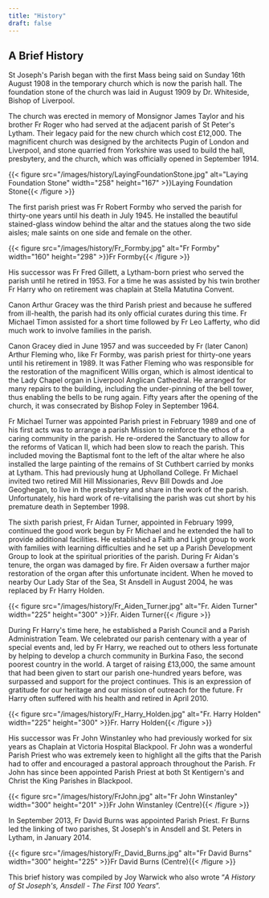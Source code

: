 ```yaml
---
title: "History"
draft: false
---
```

## A Brief History

St Joseph's Parish began with the first Mass being said on Sunday 16th August 1908 in the temporary church which is now the parish hall. The foundation stone of the church was laid in August 1909 by Dr. Whiteside, Bishop of Liverpool.

The church was erected in memory of Monsignor James Taylor and his brother Fr Roger who had served at the adjacent parish of St Peter's Lytham. Their legacy paid for the new church which cost £12,000. The magnificent church was designed by the architects Pugin of London and Liverpool, and stone quarried from Yorkshire was used to build the hall, presbytery, and the church, which was officially opened in September 1914.

{{< figure src="/images/history/LayingFoundationStone.jpg" alt="Laying Foundation Stone" width="258" height="167" >}}Laying Foundation Stone{{< /figure >}}

The first parish priest was Fr Robert Formby who served the parish for thirty-one years until his death in July 1945. He installed the beautiful stained-glass window behind the altar and the statues along the two side aisles; male saints on one side and female on the other.

{{< figure src="/images/history/Fr_Formby.jpg" alt="Fr Formby" width="160" height="298" >}}Fr Formby{{< /figure >}}

His successor was Fr Fred Gillett, a Lytham-born priest who served the parish until he retired in 1953. For a time he was assisted by his twin brother Fr Harry who on retirement was chaplain at Stella Matutina Convent.

Canon Arthur Gracey was the third Parish priest and because he suffered from ill-health, the parish had its only official curates during this time. Fr Michael Timon assisted for a short time followed by Fr Leo Lafferty, who did much work to involve families in the parish.

Canon Gracey died in June 1957 and was succeeded by Fr (later Canon) Arthur Fleming who, like Fr Formby, was parish priest for thirty-one years until his retirement in 1989. It was Father Fleming who was responsible for the restoration of the magnificent Willis organ, which is almost identical to the Lady Chapel organ in Liverpool Anglican Cathedral. He arranged for many repairs to the building, including the under-pinning of the bell tower, thus enabling the bells to be rung again. Fifty years after the opening of the church, it was consecrated by Bishop Foley in September 1964.

Fr Michael Turner was appointed Parish priest in February 1989 and one of his first acts was to arrange a parish Mission to reinforce the ethos of a caring community in the parish. He re-ordered the Sanctuary to allow for the reforms of Vatican II, which had been slow to reach the parish. This included moving the Baptismal font to the left of the altar where he also installed the large painting of the remains of St Cuthbert carried by monks at Lytham. This had previously hung at Upholland College. Fr Michael invited two retired Mill Hill Missionaries, Revv Bill Dowds and Joe Geoghegan, to live in the presbytery and share in the work of the parish. Unfortunately, his hard work of re-vitalising the parish was cut short by his premature death in September 1998.

The sixth parish priest, Fr Aidan Turner, appointed in February 1999, continued the good work begun by Fr Michael and he extended the hall to provide additional facilities. He established a Faith and Light group to work with families with learning difficulties and he set up a Parish Development Group to look at the spiritual priorities of the parish. During Fr Aidan's tenure, the organ was damaged by fire. Fr Aiden oversaw a further major restoration of the organ after this unfortunate incident. When he moved to nearby Our Lady Star of the Sea, St Ansdell in August 2004, he was replaced by Fr Harry Holden.

{{< figure src="/images/history/Fr_Aiden_Turner.jpg" alt="Fr. Aiden Turner" width="225" height="300" >}}Fr. Aiden Turner{{< /figure >}}

During Fr Harry's time here, he established a Parish Council and a Parish Administration Team. We celebrated our parish centenary with a year of special events and, led by Fr Harry, we reached out to others less fortunate by helping to develop a church community in Burkina Faso, the second poorest country in the world. A target of raising £13,000, the same amount that had been given to start our parish one-hundred years before, was surpassed and support for the project continues. This is an expression of gratitude for our heritage and our mission of outreach for the future. Fr Harry often suffered with his health and retired in April 2010.

{{< figure src="/images/history/Fr_Harry_Holden.jpg" alt="Fr. Harry Holden" width="225" height="300" >}}Fr. Harry Holden{{< /figure >}}

His successor was Fr John Winstanley who had previously worked for six years as Chaplain at Victoria Hospital Blackpool. Fr John was a wonderful Parish Priest who was extremely keen to highlight all the gifts that the Parish had to offer and encouraged a pastoral approach throughout the Parish. Fr John has since been appointed Parish Priest at both St Kentigern's and Christ the King Parishes in Blackpool.

{{< figure src="/images/history/FrJohn.jpg" alt="Fr John Winstanley" width="300" height="201" >}}Fr John Winstanley (Centre){{< /figure >}}

In September 2013, Fr David Burns was appointed Parish Priest. Fr Burns led the linking of two parishes, St Joseph's in Ansdell and St. Peters in Lytham, in January 2014.

{{< figure src="/images/history/Fr_David_Burns.jpg" alt="Fr David Burns" width="300" height="225" >}}Fr David Burns (Centre){{< /figure >}}

This brief history was compiled by Joy Warwick who also wrote “*A History of St Joseph's, Ansdell - The First 100 Years*”.
